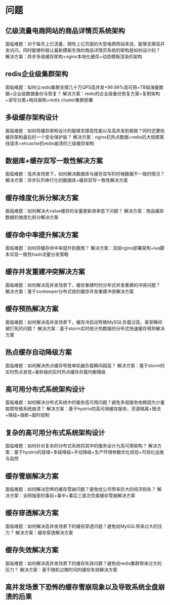 # 问题

## 亿级流量电商网站的商品详情页系统架构

面临难题：对于每天上亿流量，拥有上亿页面的大型电商网站来说，能够支撑高并发访问，同时能够秒级让最新模板生效的商品详情页系统的架构是如何设计的？
解决方案：异步多级缓存架构+nginx本地化缓存+动态模板渲染的架构

## redis企业级集群架构

面临难题：如何让redis集群支撑几十万QPS高并发+99.99%高可用+TB级海量数据+企业级数据备份与恢复？
解决方案：redis的企业级备份恢复方案+复制架构+读写分离+哨兵架构+redis cluster集群部署

## 多级缓存架构设计

面临难题：如何将缓存架构设计的能够支撑高性能以及高并发到极致？同时还要给缓存架构最后的一个安全保护层？
解决方案：nginx抗热点数据+redis抗大规模离线请求+ehcache抗redis崩溃的三级缓存架构

## 数据库+缓存双写一致性解决方案

面临难题：高并发场景下，如何解决数据库与缓存双写的时候数据不一致的情况？
解决方案：异步队列串行化的数据库+缓存双写一致性解决方案

## 缓存维度化拆分解决方案

面临难题：如何解决大value缓存的全量更新效率低下问题？
解决方案：商品缓存数据的维度化拆分解决方案

## 缓存命中率提升解决方案

面临难题：如何将缓存命中率提升到极致？
解决方案：双层nginx部署架构+lua脚本实现一致性hash流量分发策略

## 缓存并发重建冲突解决方案

面临难题：如何解决高并发场景下，缓存重建时的分布式并发重建的冲突问题？
解决方案：基于zookeeper分布式锁的缓存并发重建冲突解决方案

## 缓存预热解决方案

面临难题：如何解决高并发场景下，缓存冷启动导致MySQL负载过高，甚至瞬间被打死的问题？
解决方案：基于storm实时统计热数据的分布式快速缓存预热解决方案

## 热点缓存自动降级方案

面临难题：如何解决热点缓存导致单机器负载瞬间超高？
解决方案：基于storm的实时热点发现+毫秒级的实时热点缓存负载均衡降级

## 高可用分布式系统架构设计

面临难题：如何解决分布式系统中的服务高可用问题？避免多层服务依赖因为少量故障导致系统崩溃？
解决方案：基于hystrix的高可用缓存服务，资源隔离+限流+降级+熔断+超时控制

## 复杂的高可用分布式系统架构设计

面临难题：如何针对复杂的分布式系统将其中的服务设计为高可用架构？
解决方案：基于hystrix的容错+多级降级+手动降级+生产环境参数优化经验+可视化运维与监控

## 缓存雪崩解决方案

面临难题：如何解决恐怖的缓存雪崩问题？避免给公司带来巨大的经济损失？
解决方案：全网独家的事前+事中+事后三层次完美缓存雪崩解决方案

## 缓存穿透解决方案

面临难题：如何解决高并发场景下的缓存穿透问题？避免给MySQL带来过大的压力？
解决方案：缓存穿透解决方案

## 缓存失效解决方案

面临难题：如何解决高并发场景下的缓存失效问题？避免给redis集群带来过大的压力？
解决方案：基于随机过期时间的缓存失效解决方案

## 高并发场景下恐怖的缓存雪崩现象以及导致系统全盘崩溃的后果